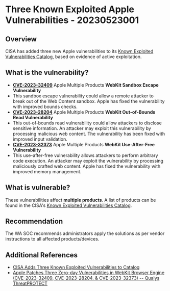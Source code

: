 # Three Known Exploited Apple Vulnerabilities - 20230523001

## Overview

CISA has added three new Apple vulnerabilities to its [Known Exploited Vulnerabilities Catalog](https://www.cisa.gov/known-exploited-vulnerabilities-catalog "Known Exploited Vulnerabilities Catalog"), based on evidence of active exploitation.

## What is the vulnerability?

- [**CVE-2023-32409**](https://cve.mitre.org/cgi-bin/cvename.cgi?name=CVE-2023-32409) Apple Multiple Products **WebKit Sandbox Escape Vulnerability**
- This sandbox escape vulnerability could allow a remote attacker to break out of the Web Content sandbox. Apple has fixed the vulnerability with improved bounds checks.
- [**CVE-2023-28204**](https://cve.mitre.org/cgi-bin/cvename.cgi?name=CVE-2023-28204) Apple Multiple Products **WebKit Out-of-Bounds Read Vulnerability**
- This out-of-bounds read vulnerability could allow attackers to disclose sensitive information. An attacker may exploit this vulnerability by processing malicious web content. The vulnerability has been fixed with improved input validation.
- [**CVE-2023-32373**](https://cve.mitre.org/cgi-bin/cvename.cgi?name=CVE-2023-32373) Apple Multiple Products **WebKit Use-After-Free Vulnerability**
- This use-after-free vulnerability allows attackers to perform arbitrary code execution. An attacker may exploit the vulnerability by processing maliciously crafted web content. Apple has fixed the vulnerability with improved memory management.

## What is vulnerable?

These vulnerabilities affect **multiple products**. A list of products can be found in the CISA's [Known Exploited Vulnerabilities Catalog](https://www.cisa.gov/known-exploited-vulnerabilities-catalog).

## Recommendation

The WA SOC recommends administrators apply the solutions as per vendor instructions to all affected products/devices.

## Additional References

- [CISA Adds Three Known Exploited Vulnerabilities to Catalog](https://www.cisa.gov/news-events/alerts/2023/05/22/cisa-adds-three-known-exploited-vulnerabilities-catalog)
- [Apple Patches Three Zero-day Vulnerabilities in WebKit Browser Engine (CVE-2023-32409, CVE-2023-28204, & CVE-2023-32373) -- Qualys ThreatPROTECT](https://threatprotect.qualys.com/2023/05/19/apple-three-zero-day-vulnerabilities-in-webkit-browser-engine-cve-2023-32409-cve-2023-28204-cve-2023-32373/)
